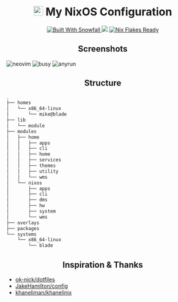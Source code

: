 <div align="center">
  <h1>
   <img src="https://nixos.org/logo/nixos-logo-only-hires.png" height="25" /> My NixOS Configuration </a>
  </h1>
</div>

<p align="center">
  <a href="https://github.com/snowfallorg/lib" target="_blank">
 <img alt="Built With Snowfall" src="https://img.shields.io/static/v1?logoColor=d8dee9&label=Built%20With&labelColor=5e81ac&message=Snowfall&color=d8dee9&style=for-the-badge">
</a>
 <a href="https://github.com/mardukpill/dotties/commits"><img src="https://img.shields.io/github/last-commit/mardukpill/dotties?colorA=363a4f&colorB=f5a97f&style=for-the-badge"></a>
  <a href="https://wiki.nixos.org/wiki/Flakes" target="_blank">
 <img alt="Nix Flakes Ready" src="https://img.shields.io/static/v1?logo=nixos&logoColor=d8dee9&label=Nix%20Flakes&labelColor=5e81ac&message=Ready&color=d8dee9&style=for-the-badge">
</a>
</p>


<h2 align="center">
  Screenshots
</h2>
 <img alt="neovim" src="https://ploop.city/rosecandy/rosecandy-neovim.png">
 <img alt="busy" src="https://ploop.city/rosecandy/rosecandy-busy.png">
 <img alt="anyrun" src="https://ploop.city/rosecandy/rosecandy-anyrun.png">
 



<h2 align="center">
  Structure
</h2>

```bash
.
├── homes
│   └── x86_64-linux
│       └── mike@blade
├── lib
│   └── module
├── modules
│   ├── home
│   │   ├── apps
│   │   ├── cli
│   │   ├── home
│   │   ├── services
│   │   ├── themes
│   │   ├── utility
│   │   └── wms
│   └── nixos
│       ├── apps
│       ├── cli
│       ├── dms
│       ├── hw
│       ├── system
│       └── wms
├── overlays
├── packages
└── systems
    └── x86_64-linux
        └── blade
```

<h2 align="center">
  Inspiration & Thanks
</h2>

- [ok-nick/dotfiles](https://github.com/ok-nick/dotfiles)
- [JakeHamilton/config](https://github.com/jakehamilton/config)
- [khaneliman/khanelinix](https://github.com/khaneliman/khanelinix)
